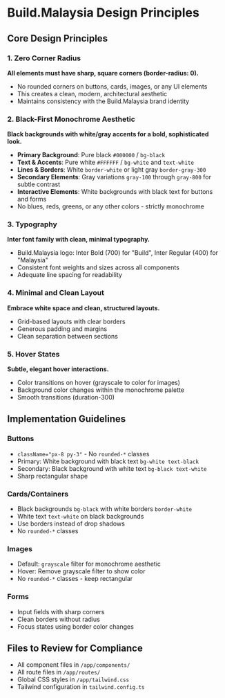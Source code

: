 # Build.Malaysia Design Principles

## Core Design Principles

### 1. Zero Corner Radius
**All elements must have sharp, square corners (border-radius: 0).**
- No rounded corners on buttons, cards, images, or any UI elements
- This creates a clean, modern, architectural aesthetic
- Maintains consistency with the Build.Malaysia brand identity

### 2. Black-First Monochrome Aesthetic
**Black backgrounds with white/gray accents for a bold, sophisticated look.**
- **Primary Background**: Pure black `#000000` / `bg-black`
- **Text & Accents**: Pure white `#FFFFFF` / `bg-white` and `text-white`
- **Lines & Borders**: White `border-white` or light gray `border-gray-300`
- **Secondary Elements**: Gray variations `gray-100` through `gray-800` for subtle contrast
- **Interactive Elements**: White backgrounds with black text for buttons and forms
- No blues, reds, greens, or any other colors - strictly monochrome

### 3. Typography
**Inter font family with clean, minimal typography.**
- Build.Malaysia logo: Inter Bold (700) for "Build", Inter Regular (400) for "Malaysia"
- Consistent font weights and sizes across all components
- Adequate line spacing for readability

### 4. Minimal and Clean Layout
**Embrace white space and clean, structured layouts.**
- Grid-based layouts with clear borders
- Generous padding and margins
- Clean separation between sections

### 5. Hover States
**Subtle, elegant hover interactions.**
- Color transitions on hover (grayscale to color for images)
- Background color changes within the monochrome palette
- Smooth transitions (duration-300)

## Implementation Guidelines

### Buttons
- `className="px-8 py-3"` - No `rounded-*` classes
- Primary: White background with black text `bg-white text-black`
- Secondary: Black background with white text `bg-black text-white`
- Sharp rectangular shape

### Cards/Containers
- Black backgrounds `bg-black` with white borders `border-white`
- White text `text-white` on black backgrounds
- Use borders instead of drop shadows
- No `rounded-*` classes

### Images
- Default: `grayscale` filter for monochrome aesthetic
- Hover: Remove grayscale filter to show color
- No `rounded-*` classes - keep rectangular

### Forms
- Input fields with sharp corners
- Clean borders without radius
- Focus states using border color changes

## Files to Review for Compliance

- All component files in `/app/components/`
- All route files in `/app/routes/`
- Global CSS styles in `/app/tailwind.css`
- Tailwind configuration in `tailwind.config.ts`